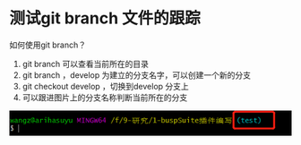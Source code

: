 # 测试git branch 文件的跟踪

如何使用git branch？

1. git branch 可以查看当前所在的目录
2. git branch <develop> ，develop 为建立的分支名字，可以创建一个新的分支
3. git checkout develop ，切换到develop 分支上
4. 可以跟进图片上的分支名称判断当前所在的分支


![](../images/git使用01.png)